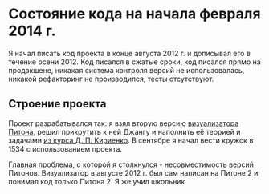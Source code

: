 Состояние кода на начала февраля 2014 г.
========================================

Я начал писать код проекта в конце августа 2012 г. и дописывал его в течение осени 2012. Код писался в сжатые сроки, код писался прямо на продакшене, никакая система контроля версий не использовалась, никакой рефакторинг не производился, тесты отсутствуют.

Строение проекта
----------------

Проект разрабатывался так: я взял вторую версию [визуализатора Питона](http://www.pythontutor.com/), решил прикрутить к ней Джангу и наполнить её теорией и задачами [из курса Д. П. Кириенко](http://informatics.mccme.ru/course/view.php?id=156). В сентябре я начал вести кружок в 1534 с использованием проекта.

Главная проблема, с которой я столкнулся - несовместимость версий Питонов. Визуализатор в августе 2012 г. был сам написан на Питоне 2 и понимал код только Питона 2. Я же учил школьник
